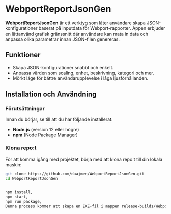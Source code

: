 # WebportReportJsonGen

**WebportReportJsonGen** är ett verktyg som låter användare skapa JSON-konfigurationer baserat på inputdata för Webport-rapporter. Appen erbjuder en lättanvänd grafisk gränssnitt där användare kan mata in data och anpassa olika parametrar innan JSON-filen genereras.

## Funktioner

- Skapa JSON-konfigurationer snabbt och enkelt.
- Anpassa värden som scaling, enhet, beskrivning, kategori och mer.
- Mörkt läge för bättre användarupplevelse i låga ljusförhållanden.

## Installation och Användning

### Förutsättningar

Innan du börjar, se till att du har följande installerat:

- **Node.js** (version 12 eller högre)
- **npm** (Node Package Manager)

### Klona repo:t

För att komma igång med projektet, börja med att klona repo:t till din lokala maskin:

```bash
git clone https://github.com/daajmen/WebportReportJsonGen.git
cd WebportReportJsonGen


npm install, 
npm start,
npm run package,
Denna process kommer att skapa en EXE-fil i mappen release-builds/WebportReportJsonGenerator-win32-x64. Dubbelklicka på EXE-filen för att köra applikationen.
